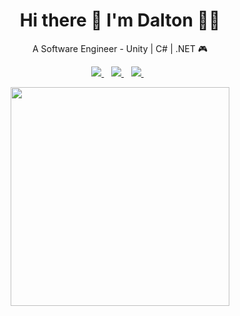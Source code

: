 <h1 align='center'>
  Hi there 👋 I'm Dalton 👨‍💻
</h1>

<p align='center'>
  A Software Engineer - Unity | C# | .NET 🎮
</p>

<p style="text-align: center;">
  <a href="https://www.linkedin.com/in/daltonlima/">
    <img src="https://img.shields.io/badge/linkedin-%230077B5.svg?&style=for-the-badge&logo=linkedin&logoColor=white" />
  </a>&nbsp;&nbsp;

  <a href="https://www.youtube.com/channel/UCTk4hR5N9e_Rmixdp4lEPNw?sub_confirmation=1">
    <img src="https://img.shields.io/badge/YouTube-FF0000?style=for-the-badge&logo=youtube&logoColor=white" />
  </a>&nbsp;&nbsp;

  <a href="https://x.com/daltonbr">
    <img src="https://img.shields.io/badge/X-000000?style=for-the-badge&logo=x&logoColor=white" />
  </a>&nbsp;&nbsp;
  
</p>

<p align='center'>
  <a href="#"><img src="https://github-readme-stats.vercel.app/api?username=daltonbr&show_icons=true&count_private=true&theme=dark" width="350"></a>
</p>

<!--
**daltonbr/daltonbr** is a ✨ _special_ ✨ repository because its `README.md` (this file) appears on your GitHub profile.

Here are some ideas to get you started:

- 🔭 I’m currently working on ...
- 🌱 I’m currently learning ...
- 👯 I’m looking to collaborate on ...
- 🤔 I’m looking for help with ...
- 💬 Ask me about ...
- 📫 How to reach me: ...
- 😄 Pronouns: ...
- ⚡ Fun fact: ...
-->
